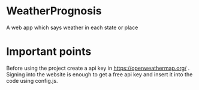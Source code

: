 # WeatherPrognosis

A web app which says weather in each state or place

# Important points

Before using the project create a api key in https://openweathermap.org/ .
Signing into the website is enough to get a free api key and insert it into the code using config.js.

